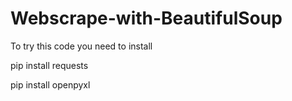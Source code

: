 # Webscrape-with-BeautifulSoup


To try this code you need to install 

pip install requests

pip install openpyxl
